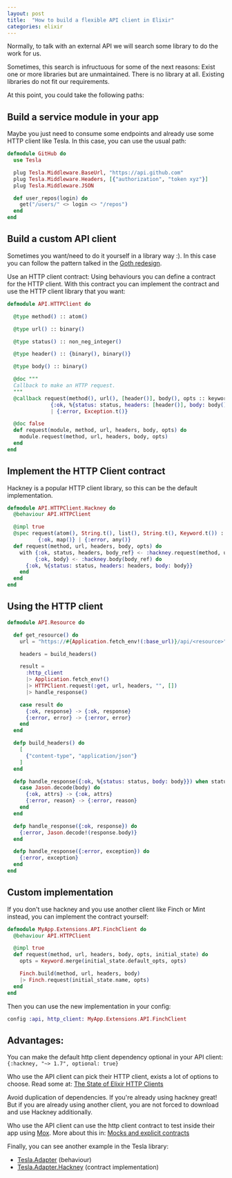 ```yaml
---
layout: post
title:  "How to build a flexible API client in Elixir"
categories: elixir
---
```


Normally, to talk with an external API we will search some library to do the work for us.

Sometimes, this search is infructuous for some of the next reasons:
Exist one or more libraries but are unmaintained.
There is no library at all.
Existing libraries do not fit our requirements.

At this point, you could take the following paths:

## Build a service module in your app
Maybe you just need to consume some endpoints and already use some HTTP client like Tesla. In this case, you can use the usual path:

```elixir
defmodule GitHub do
  use Tesla

  plug Tesla.Middleware.BaseUrl, "https://api.github.com"
  plug Tesla.Middleware.Headers, [{"authorization", "token xyz"}]
  plug Tesla.Middleware.JSON

  def user_repos(login) do
    get("/users/" <> login <> "/repos")
  end
end
```

## Build a custom API client

Sometimes you want/need to do it yourself in a library way :). In this case you can follow the pattern talked in the [Goth redesign](https://dashbit.co/blog/goth-redesign).

Use an HTTP client contract:
Using behaviours you can define a contract for the HTTP client. With this contract you can implement the contract and use the HTTP client library that you want:

```elixir
defmodule API.HTTPClient do

  @type method() :: atom()

  @type url() :: binary()

  @type status() :: non_neg_integer()

  @type header() :: {binary(), binary()}

  @type body() :: binary()

  @doc """
  Callback to make an HTTP request.
  """
  @callback request(method(), url(), [header()], body(), opts :: keyword()) ::
              {:ok, %{status: status, headers: [header()], body: body()}}
              | {:error, Exception.t()}

  @doc false
  def request(module, method, url, headers, body, opts) do
    module.request(method, url, headers, body, opts)
  end
end
```

## Implement the HTTP Client contract

Hackney is a popular HTTP client library, so this can be the default implementation.

```elixir
defmodule API.HTTPClient.Hackney do
  @behaviour API.HTTPClient

  @impl true
  @spec request(atom(), String.t(), list(), String.t(), Keyword.t()) ::
          {:ok, map()} | {:error, any()}
  def request(method, url, headers, body, opts) do
    with {:ok, status, headers, body_ref} <- :hackney.request(method, url, headers, body, opts),
         {:ok, body} <- :hackney.body(body_ref) do
      {:ok, %{status: status, headers: headers, body: body}}
    end
  end
end
```

## Using the HTTP client

```elixir
defmodule API.Resource do

  def get_resource() do
    url = "https://#{Application.fetch_env!(:base_url)}/api/<resource>"

    headers = build_headers()

    result =
      :http_client
      |> Application.fetch_env!()
      |> HTTPClient.request(:get, url, headers, "", [])
      |> handle_response()

    case result do
      {:ok, response} -> {:ok, response}
      {:error, error} -> {:error, error}
    end
  end

  defp build_headers() do
    [
      {"content-type", "application/json"}
    ]
  end

  defp handle_response({:ok, %{status: status, body: body}}) when status in [200, 201] do
    case Jason.decode(body) do
      {:ok, attrs} -> {:ok, attrs}
      {:error, reason} -> {:error, reason}
    end
  end

  defp handle_response({:ok, response}) do
    {:error, Jason.decode!(response.body)}
  end

  defp handle_response({:error, exception}) do
    {:error, exception}
  end
end
```

## Custom implementation

If you don't use hackney and you use another client like Finch or Mint instead, you can implement the contract yourself:

```elixir
defmodule MyApp.Extensions.API.FinchClient do
  @behaviour API.HTTPClient

  @impl true
  def request(method, url, headers, body, opts, initial_state) do
    opts = Keyword.merge(initial_state.default_opts, opts)

    Finch.build(method, url, headers, body)
    |> Finch.request(initial_state.name, opts)
  end
end
```

Then you can use the new implementation in your config:

```elixir
config :api, http_client: MyApp.Extensions.API.FinchClient
```



## Advantages:

You can make the default http client dependency optional in your API client: `{:hackney, "~> 1.7", optional: true}`

Who use the API client can pick their HTTP client, exists a lot of options to choose. Read some at: [The State of Elixir HTTP Clients](https://blog.appsignal.com/2020/07/28/the-state-of-elixir-http-clients.html)

Avoid duplication of dependencies. If you're already using hackney great! But if you are already using another client, you are not forced to download and use Hackney additionally.

Who use the API client can use the http client contract to test inside their app using [Mox](https://github.com/dashbitco/mox). More about this in: [Mocks and explicit contracts](http://blog.plataformatec.com.br/2015/10/mocks-and-explicit-contracts/)


Finally, you can see another example in the Tesla library:
- [Tesla.Adapter](https://github.com/teamon/tesla/blob/c1e0f2d031eb87a207db33333b8d4afc58384e87/lib/tesla.ex#L127) (behaviour)
- [Tesla.Adapter.Hackney](https://github.com/teamon/tesla/blob/master/lib/tesla/adapter/hackney.ex) (contract implementation)
